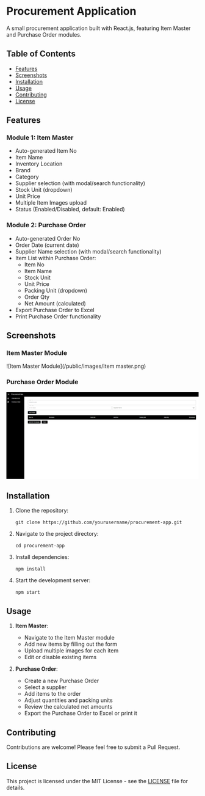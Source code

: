 # Procurement Application



A small procurement application built with React.js, featuring Item Master and Purchase Order modules.

## Table of Contents
- [Features](#features)
- [Screenshots](#screenshots)
- [Installation](#installation)
- [Usage](#usage)
- [Contributing](#contributing)
- [License](#license)

## Features

### Module 1: Item Master
- Auto-generated Item No
- Item Name
- Inventory Location
- Brand
- Category
- Supplier selection (with modal/search functionality)
- Stock Unit (dropdown)
- Unit Price
- Multiple Item Images upload
- Status (Enabled/Disabled, default: Enabled)

### Module 2: Purchase Order
- Auto-generated Order No
- Order Date (current date)
- Supplier Name selection (with modal/search functionality)
- Item List within Purchase Order:
  - Item No
  - Item Name
  - Stock Unit
  - Unit Price
  - Packing Unit (dropdown)
  - Order Qty
  - Net Amount (calculated)
- Export Purchase Order to Excel
- Print Purchase Order functionality

## Screenshots

### Item Master Module
![Item Master Module](/public/images/Item master.png)

### Purchase Order Module
![Purchase Order Module](/public/images/purchase.png)

## Installation

1. Clone the repository:
   ```
   git clone https://github.com/yourusername/procurement-app.git
   ```

2. Navigate to the project directory:
   ```
   cd procurement-app
   ```

3. Install dependencies:
   ```
   npm install
   ```

4. Start the development server:
   ```
   npm start
   ```

## Usage

1. **Item Master**:
   - Navigate to the Item Master module
   - Add new items by filling out the form
   - Upload multiple images for each item
   - Edit or disable existing items

2. **Purchase Order**:
   - Create a new Purchase Order
   - Select a supplier
   - Add items to the order
   - Adjust quantities and packing units
   - Review the calculated net amounts
   - Export the Purchase Order to Excel or print it

## Contributing

Contributions are welcome! Please feel free to submit a Pull Request.

## License

This project is licensed under the MIT License - see the [LICENSE](LICENSE) file for details.
